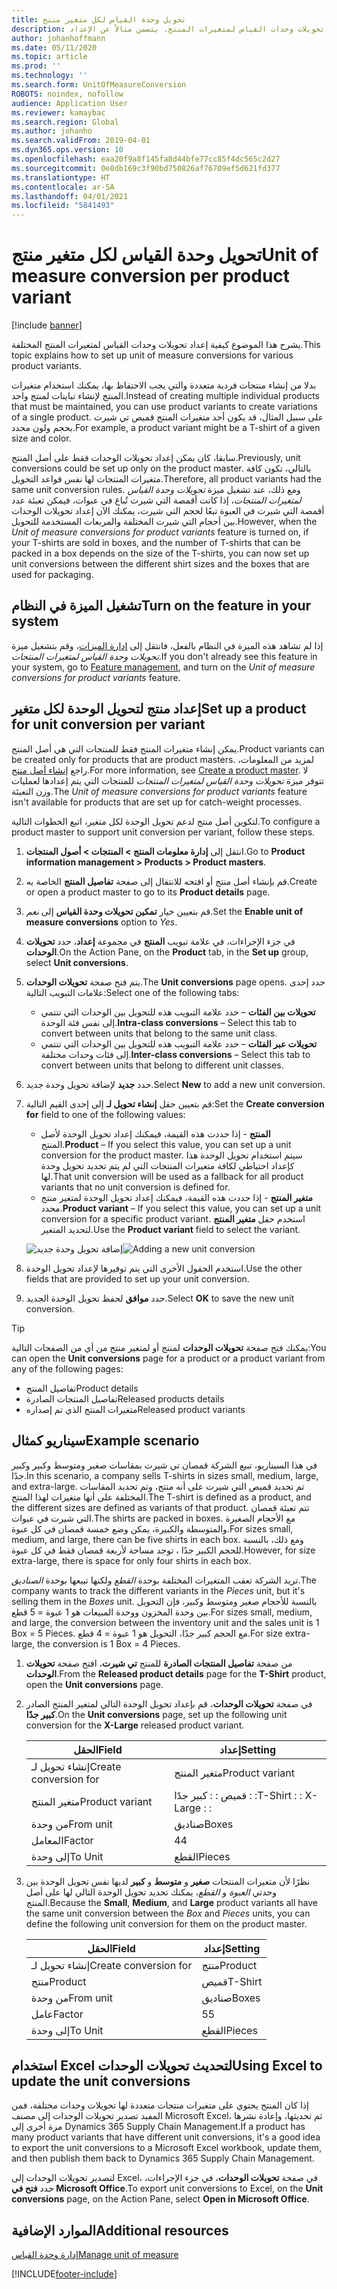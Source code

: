 ```yaml
---
title: تحويل وحدة القياس لكل متغير منتج
description: يشرح هذا الموضوع كيفية إعداد تحويلات وحدات القياس لمتغيرات المنتج. يتضمن مثالاً عن الإعداد.
author: johanhoffmann
ms.date: 05/11/2020
ms.topic: article
ms.prod: ''
ms.technology: ''
ms.search.form: UnitOfMeasureConversion
ROBOTS: noindex, nofollow
audience: Application User
ms.reviewer: kamaybac
ms.search.region: Global
ms.author: johanho
ms.search.validFrom: 2019-04-01
ms.dyn365.ops.version: 10
ms.openlocfilehash: eaa20f9a8f145fa8d44bfe77cc85f4dc565c2d27
ms.sourcegitcommit: 0e8db169c3f90bd750826af76709ef5d621fd377
ms.translationtype: HT
ms.contentlocale: ar-SA
ms.lasthandoff: 04/01/2021
ms.locfileid: "5841493"
---
```

# <a name="unit-of-measure-conversion-per-product-variant"></a><span data-ttu-id="b0ed8-104">تحويل وحدة القياس لكل متغير منتج</span><span class="sxs-lookup"><span data-stu-id="b0ed8-104">Unit of measure conversion per product variant</span></span>

[!include [banner](../includes/banner.md)]

<span data-ttu-id="b0ed8-105">يشرح هذا الموضوع كيفية إعداد تحويلات وحدات القياس لمتغيرات المنتج المختلفة.</span><span class="sxs-lookup"><span data-stu-id="b0ed8-105">This topic explains how to set up unit of measure conversions for various product variants.</span></span>

<span data-ttu-id="b0ed8-106">بدلا من إنشاء منتجات فردية متعددة والتي يجب الاحتفاظ بها، يمكنك استخدام متغيرات المنتج لإنشاء تباينات لمنتج واحد.</span><span class="sxs-lookup"><span data-stu-id="b0ed8-106">Instead of creating multiple individual products that must be maintained, you can use product variants to create variations of a single product.</span></span> <span data-ttu-id="b0ed8-107">على سبيل المثال، قد يكون أحد متغيرات المنتج قميص تي شيرت بحجم ولون محدد.</span><span class="sxs-lookup"><span data-stu-id="b0ed8-107">For example, a product variant might be a T-shirt of a given size and color.</span></span>

<span data-ttu-id="b0ed8-108">سابقا، كان يمكن إعداد تحويلات الوحدات فقط على أصل المنتج.</span><span class="sxs-lookup"><span data-stu-id="b0ed8-108">Previously, unit conversions could be set up only on the product master.</span></span> <span data-ttu-id="b0ed8-109">بالتالي، تكون كافة متغيرات المنتجات لها نفس قواعد التحويل.</span><span class="sxs-lookup"><span data-stu-id="b0ed8-109">Therefore, all product variants had the same unit conversion rules.</span></span> <span data-ttu-id="b0ed8-110">ومع ذلك، عند تشغيل ميزة *تحويلات وحدة القياس لمتغيرات المنتجات*، إذا كانت أقمصة التي شيرت تُباع في عبوات، فيمكن تعبئة عدد أقمصة التي شيرت في العبوة تبعًا لحجم التي شيرت، يمكنك الآن إعداد تحويلات الوحدات بين أحجام التي شيرت المختلفة والمربعات المستخدمة للتحويل.</span><span class="sxs-lookup"><span data-stu-id="b0ed8-110">However, when the *Unit of measure conversions for product variants* feature is turned on, if your T-shirts are sold in boxes, and the number of T-shirts that can be packed in a box depends on the size of the T-shirts, you can now set up unit conversions between the different shirt sizes and the boxes that are used for packaging.</span></span>

## <a name="turn-on-the-feature-in-your-system"></a><span data-ttu-id="b0ed8-111">تشغيل الميزة في النظام</span><span class="sxs-lookup"><span data-stu-id="b0ed8-111">Turn on the feature in your system</span></span>

<span data-ttu-id="b0ed8-112">إذا لم تشاهد هذه الميزة في النظام بالفعل، فانتقل إلى [إدارة الميزات](../../fin-ops-core/fin-ops/get-started/feature-management/feature-management-overview.md)، وقم بتشغيل ميزة *تحويلات وحدة القياس لمتغيرات المنتجات*.</span><span class="sxs-lookup"><span data-stu-id="b0ed8-112">If you don't already see this feature in your system, go to [Feature management](../../fin-ops-core/fin-ops/get-started/feature-management/feature-management-overview.md), and turn on the *Unit of measure conversions for product variants* feature.</span></span>

## <a name="set-up-a-product-for-unit-conversion-per-variant"></a><span data-ttu-id="b0ed8-113">إعداد منتج لتحويل الوحدة لكل متغير</span><span class="sxs-lookup"><span data-stu-id="b0ed8-113">Set up a product for unit conversion per variant</span></span>

<span data-ttu-id="b0ed8-114">يمكن إنشاء متغيرات المنتج فقط للمنتجات التي هي أصل المنتج.</span><span class="sxs-lookup"><span data-stu-id="b0ed8-114">Product variants can be created only for products that are product masters.</span></span> <span data-ttu-id="b0ed8-115">لمزيد من المعلومات، راجع [إنشاء أصل منتج](tasks/create-product-master.md).</span><span class="sxs-lookup"><span data-stu-id="b0ed8-115">For more information, see [Create a product master](tasks/create-product-master.md).</span></span> <span data-ttu-id="b0ed8-116">لا تتوفر ميزة *تحويلات وحدة القياس لمتغيرات المنتجات* للمنتجات التي يتم إعدادها لعمليات وزن التعبئة.</span><span class="sxs-lookup"><span data-stu-id="b0ed8-116">The *Unit of measure conversions for product variants* feature isn't available for products that are set up for catch-weight processes.</span></span>

<span data-ttu-id="b0ed8-117">لتكوين أصل منتج لدعم تحويل الوحدة لكل متغير، اتبع الخطوات التالية.</span><span class="sxs-lookup"><span data-stu-id="b0ed8-117">To configure a product master to support unit conversion per variant, follow these steps.</span></span>

1. <span data-ttu-id="b0ed8-118">‏‫انتقل إلى **إدارة معلومات المنتج‬ \> المنتجات \> أصول المنتجات‬‬**.</span><span class="sxs-lookup"><span data-stu-id="b0ed8-118">Go to **Product information management \> Products \> Product masters**.</span></span>
1. <span data-ttu-id="b0ed8-119">قم بإنشاء أصل منتج أو افتحه للانتقال إلى صفحة **تفاصيل المنتج** الخاصة به.</span><span class="sxs-lookup"><span data-stu-id="b0ed8-119">Create or open a product master to go to its **Product details** page.</span></span>
1. <span data-ttu-id="b0ed8-120">قم بتعيين خيار **تمكين تحويلات وحدة القياس** إلى *نعم*.</span><span class="sxs-lookup"><span data-stu-id="b0ed8-120">Set the **Enable unit of measure conversions** option to *Yes*.</span></span>
1. <span data-ttu-id="b0ed8-121">في جزء الإجراءات، في علامة تبويب **المنتج** في مجموعة **إعداد‬**، حدد **تحويلات الوحدات**.</span><span class="sxs-lookup"><span data-stu-id="b0ed8-121">On the Action Pane, on the **Product** tab, in the **Set up** group, select **Unit conversions**.</span></span>
1. <span data-ttu-id="b0ed8-122">يتم فتح صفحة **تحويلات الوحدات**.</span><span class="sxs-lookup"><span data-stu-id="b0ed8-122">The **Unit conversions** page opens.</span></span> <span data-ttu-id="b0ed8-123">حدد إحدى علامات التبويب التالية:</span><span class="sxs-lookup"><span data-stu-id="b0ed8-123">Select one of the following tabs:</span></span>

    - <span data-ttu-id="b0ed8-124">**تحويلات بين الفئات** – حدد علامة التبويب هذه للتحويل بين الوحدات التي تنتمي إلى نفس فئة الوحدة.</span><span class="sxs-lookup"><span data-stu-id="b0ed8-124">**Intra-class conversions** – Select this tab to convert between units that belong to the same unit class.</span></span>
    - <span data-ttu-id="b0ed8-125">**تحويلات عبر الفئات** – حدد علامة التبويب هذه للتحويل بين الوحدات التي تنتمي إلى فئات وحدات مختلفة.</span><span class="sxs-lookup"><span data-stu-id="b0ed8-125">**Inter-class conversions** – Select this tab to convert between units that belong to different unit classes.</span></span>

1. <span data-ttu-id="b0ed8-126">حدد **جديد** لإضافة تحويل وحدة جديد.</span><span class="sxs-lookup"><span data-stu-id="b0ed8-126">Select **New** to add a new unit conversion.</span></span>
1. <span data-ttu-id="b0ed8-127">قم بتعيين حقل **إنشاء تحويل لـ** إلى إحدى القيم التالية:</span><span class="sxs-lookup"><span data-stu-id="b0ed8-127">Set the **Create conversion for** field to one of the following values:</span></span>

    - <span data-ttu-id="b0ed8-128">**المنتج** - إذا حددت هذه القيمة، فيمكنك إعداد تحويل الوحدة لأصل المنتج.</span><span class="sxs-lookup"><span data-stu-id="b0ed8-128">**Product** – If you select this value, you can set up a unit conversion for the product master.</span></span> <span data-ttu-id="b0ed8-129">سيتم استخدام تحويل الوحدة هذا كإعداد احتياطي لكافة متغيرات المنتجات التي لم يتم تحديد تحويل وحدة لها.</span><span class="sxs-lookup"><span data-stu-id="b0ed8-129">That unit conversion will be used as a fallback for all product variants that no unit conversion is defined for.</span></span>
    - <span data-ttu-id="b0ed8-130">**متغير المنتج** - إذا حددت هذه القيمة، فيمكنك إعداد تحويل الوحدة لمتغير منتج محدد.</span><span class="sxs-lookup"><span data-stu-id="b0ed8-130">**Product variant** – If you select this value, you can set up a unit conversion for a specific product variant.</span></span> <span data-ttu-id="b0ed8-131">استخدم حقل **متغير المنتج** لتحديد المتغير.</span><span class="sxs-lookup"><span data-stu-id="b0ed8-131">Use the **Product variant** field to select the variant.</span></span>

    <span data-ttu-id="b0ed8-132">![إضافة تحويل وحدة جديد](media/uom-new-conversion.png "إضافة تحويل وحدة جديد")</span><span class="sxs-lookup"><span data-stu-id="b0ed8-132">![Adding a new unit conversion](media/uom-new-conversion.png "Adding a new unit conversion")</span></span>

1. <span data-ttu-id="b0ed8-133">استخدم الحقول الأخرى التي يتم توفيرها لإعداد تحويل الوحدة.</span><span class="sxs-lookup"><span data-stu-id="b0ed8-133">Use the other fields that are provided to set up your unit conversion.</span></span>
1. <span data-ttu-id="b0ed8-134">حدد **موافق** لحفظ تحويل الوحدة الجديد.</span><span class="sxs-lookup"><span data-stu-id="b0ed8-134">Select **OK** to save the new unit conversion.</span></span>

> [!TIP]
> <span data-ttu-id="b0ed8-135">يمكنك فتح صفحة **تحويلات الوحدات** لمنتج أو لمتغير منتج من أي من الصفحات التالية:</span><span class="sxs-lookup"><span data-stu-id="b0ed8-135">You can open the **Unit conversions** page for a product or a product variant from any of the following pages:</span></span>
> 
> - <span data-ttu-id="b0ed8-136">تفاصيل المنتج</span><span class="sxs-lookup"><span data-stu-id="b0ed8-136">Product details</span></span>
> - <span data-ttu-id="b0ed8-137">تفاصيل المنتجات الصادرة</span><span class="sxs-lookup"><span data-stu-id="b0ed8-137">Released products details</span></span>
> - <span data-ttu-id="b0ed8-138">متغيرات المنتج الذي تم إصداره</span><span class="sxs-lookup"><span data-stu-id="b0ed8-138">Released product variants</span></span>

## <a name="example-scenario"></a><span data-ttu-id="b0ed8-139">سيناريو كمثال</span><span class="sxs-lookup"><span data-stu-id="b0ed8-139">Example scenario</span></span>

<span data-ttu-id="b0ed8-140">في هذا السيناريو، تبيع الشركة قمصان تي شيرت بمقاسات صغير ومتوسط وكبير وكبير جدًا.</span><span class="sxs-lookup"><span data-stu-id="b0ed8-140">In this scenario, a company sells T-shirts in sizes small, medium, large, and extra-large.</span></span> <span data-ttu-id="b0ed8-141">تم تحديد قميص التي شيرت على أنه منتج، وتم تحديد المقاسات المختلفة على أنها متغيرات لهذا المنتج.</span><span class="sxs-lookup"><span data-stu-id="b0ed8-141">The T-shirt is defined as a product, and the different sizes are defined as variants of that product.</span></span> <span data-ttu-id="b0ed8-142">تتم تعبئة قمصان التي شيرت في عبوات.</span><span class="sxs-lookup"><span data-stu-id="b0ed8-142">The shirts are packed in boxes.</span></span> <span data-ttu-id="b0ed8-143">مع الأحجام الصغيرة والمتوسطة والكبيرة، يمكن وضع خمسة قمصان في كل عبوة.</span><span class="sxs-lookup"><span data-stu-id="b0ed8-143">For sizes small, medium, and large, there can be five shirts in each box.</span></span> <span data-ttu-id="b0ed8-144">ومع ذلك، بالنسبة للحجم الكبير جدًا ، توجد مساحة لأربعة قمصان فقط في كل عبوة.</span><span class="sxs-lookup"><span data-stu-id="b0ed8-144">However, for size extra-large, there is space for only four shirts in each box.</span></span>

<span data-ttu-id="b0ed8-145">تريد الشركة تعقب المتغيرات المختلفة بوحدة *القطع* ولكنها تبيعها بوحدة *الصناديق*.</span><span class="sxs-lookup"><span data-stu-id="b0ed8-145">The company wants to track the different variants in the *Pieces* unit, but it's selling them in the *Boxes* unit.</span></span> <span data-ttu-id="b0ed8-146">بالنسبة للأحجام صغير ومتوسط وكبير، فإن التحويل بين وحدة المخزون ووحدة المبيعات هو 1 عبوة = 5 قطع.</span><span class="sxs-lookup"><span data-stu-id="b0ed8-146">For sizes small, medium, and large, the conversion between the inventory unit and the sales unit is 1 Box = 5 Pieces.</span></span> <span data-ttu-id="b0ed8-147">مع الحجم كبير جدًا، التحويل هو 1 عبوة = 4 قطع.</span><span class="sxs-lookup"><span data-stu-id="b0ed8-147">For size extra-large, the conversion is 1 Box = 4 Pieces.</span></span>

1. <span data-ttu-id="b0ed8-148">من صفحة **تفاصيل المنتجات الصادرة** للمنتج **تي شيرت**، افتح صفحة **تحويلات الوحدات**.</span><span class="sxs-lookup"><span data-stu-id="b0ed8-148">From the **Released product details** page for the **T-Shirt** product, open the **Unit conversions** page.</span></span>
1. <span data-ttu-id="b0ed8-149">في صفحة **تحويلات الوحدات**، قم بإعداد تحويل الوحدة التالي لمتغير المنتج الصادر **كبير جدًا**.</span><span class="sxs-lookup"><span data-stu-id="b0ed8-149">On the **Unit conversions** page, set up the following unit conversion for the **X-Large** released product variant.</span></span>

    | <span data-ttu-id="b0ed8-150">الحقل</span><span class="sxs-lookup"><span data-stu-id="b0ed8-150">Field</span></span>                 | <span data-ttu-id="b0ed8-151">إعداد</span><span class="sxs-lookup"><span data-stu-id="b0ed8-151">Setting</span></span>                 |
    |-----------------------|-------------------------|
    | <span data-ttu-id="b0ed8-152">إنشاء تحويل لـ</span><span class="sxs-lookup"><span data-stu-id="b0ed8-152">Create conversion for</span></span> | <span data-ttu-id="b0ed8-153">متغير المنتج</span><span class="sxs-lookup"><span data-stu-id="b0ed8-153">Product variant</span></span>         |
    | <span data-ttu-id="b0ed8-154">متغير المنتج</span><span class="sxs-lookup"><span data-stu-id="b0ed8-154">Product variant</span></span>       | <span data-ttu-id="b0ed8-155">قميص : : كبير جدًا : :</span><span class="sxs-lookup"><span data-stu-id="b0ed8-155">T-Shirt : : X-Large : :</span></span> |
    | <span data-ttu-id="b0ed8-156">من وحدة</span><span class="sxs-lookup"><span data-stu-id="b0ed8-156">From unit</span></span>             | <span data-ttu-id="b0ed8-157">صناديق</span><span class="sxs-lookup"><span data-stu-id="b0ed8-157">Boxes</span></span>                   |
    | <span data-ttu-id="b0ed8-158">المعامل</span><span class="sxs-lookup"><span data-stu-id="b0ed8-158">Factor</span></span>                | <span data-ttu-id="b0ed8-159">4</span><span class="sxs-lookup"><span data-stu-id="b0ed8-159">4</span></span>                       |
    | <span data-ttu-id="b0ed8-160">إلى وحدة</span><span class="sxs-lookup"><span data-stu-id="b0ed8-160">To Unit</span></span>               | <span data-ttu-id="b0ed8-161">القطع</span><span class="sxs-lookup"><span data-stu-id="b0ed8-161">Pieces</span></span>                  |

1. <span data-ttu-id="b0ed8-162">نظرًا لأن متغيرات المنتجات **صغير** و **متوسط** و **كبير** لديها نفس تحويل الوحدة بين وحدتي *العبوة* و *القطع*، يمكنك تحديد تحويل الوحدة التالي لها على أصل المنتج.</span><span class="sxs-lookup"><span data-stu-id="b0ed8-162">Because the **Small**, **Medium**, and **Large** product variants all have the same unit conversion between the *Box* and *Pieces* units, you can define the following unit conversion for them on the product master.</span></span>

    | <span data-ttu-id="b0ed8-163">الحقل</span><span class="sxs-lookup"><span data-stu-id="b0ed8-163">Field</span></span>                 | <span data-ttu-id="b0ed8-164">إعداد</span><span class="sxs-lookup"><span data-stu-id="b0ed8-164">Setting</span></span> |
    |-----------------------|---------|
    | <span data-ttu-id="b0ed8-165">إنشاء تحويل لـ</span><span class="sxs-lookup"><span data-stu-id="b0ed8-165">Create conversion for</span></span> | <span data-ttu-id="b0ed8-166">منتج</span><span class="sxs-lookup"><span data-stu-id="b0ed8-166">Product</span></span> |
    | <span data-ttu-id="b0ed8-167">منتج</span><span class="sxs-lookup"><span data-stu-id="b0ed8-167">Product</span></span>               | <span data-ttu-id="b0ed8-168">قميص</span><span class="sxs-lookup"><span data-stu-id="b0ed8-168">T-Shirt</span></span> |
    | <span data-ttu-id="b0ed8-169">من وحدة</span><span class="sxs-lookup"><span data-stu-id="b0ed8-169">From unit</span></span>             | <span data-ttu-id="b0ed8-170">صناديق</span><span class="sxs-lookup"><span data-stu-id="b0ed8-170">Boxes</span></span>   |
    | <span data-ttu-id="b0ed8-171">عامل</span><span class="sxs-lookup"><span data-stu-id="b0ed8-171">Factor</span></span>                | <span data-ttu-id="b0ed8-172">5</span><span class="sxs-lookup"><span data-stu-id="b0ed8-172">5</span></span>       |
    | <span data-ttu-id="b0ed8-173">إلى وحدة</span><span class="sxs-lookup"><span data-stu-id="b0ed8-173">To Unit</span></span>               | <span data-ttu-id="b0ed8-174">القطع</span><span class="sxs-lookup"><span data-stu-id="b0ed8-174">Pieces</span></span>  |

## <a name="using-excel-to-update-the-unit-conversions"></a><span data-ttu-id="b0ed8-175">استخدام Excel لتحديث تحويلات الوحدات</span><span class="sxs-lookup"><span data-stu-id="b0ed8-175">Using Excel to update the unit conversions</span></span>

<span data-ttu-id="b0ed8-176">إذا كان المنتج يحتوي على متغيرات منتجات متعددة لها تحويلات وحدات مختلفة، فمن المفيد تصدير تحويلات الوحدات إلى مصنف Microsoft Excel، ثم تحديثها، وإعادة نشرها مرة أخرى إلى Dynamics 365 Supply Chain Management.</span><span class="sxs-lookup"><span data-stu-id="b0ed8-176">If a product has many product variants that have different unit conversions, it's a good idea to export the unit conversions to a Microsoft Excel workbook, update them, and then publish them back to Dynamics 365 Supply Chain Management.</span></span>

<span data-ttu-id="b0ed8-177">لتصدير تحويلات الوحدات إلى Excel، في صفحة **تحويلات الوحدات**، في جزء الإجراءات، حدد **فتح في Microsoft Office**.</span><span class="sxs-lookup"><span data-stu-id="b0ed8-177">To export unit conversions to Excel, on the **Unit conversions** page, on the Action Pane, select **Open in Microsoft Office**.</span></span>

## <a name="additional-resources"></a><span data-ttu-id="b0ed8-178">الموارد الإضافية</span><span class="sxs-lookup"><span data-stu-id="b0ed8-178">Additional resources</span></span>

[<span data-ttu-id="b0ed8-179">إدارة وحدة القياس</span><span class="sxs-lookup"><span data-stu-id="b0ed8-179">Manage unit of measure</span></span>](tasks/manage-unit-measure.md)


[!INCLUDE[footer-include](../../includes/footer-banner.md)]